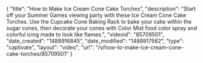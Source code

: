 {
    "title": "How to Make Ice Cream Cone Cake Torches",
    "description": "Start off your Summer Games viewing party with these Ice Cream Cone Cake Torches. Use the Cupcake Cone Baking Rack to bake your cake within the sugar cones, then decorate your cones with Color Mist food color spray and colorful icing made to look like flames.",
    "videoid": "85709501",
    "date_created": "1488916845",
    "date_modified": "1488917582",
    "type": "captivate",
    "layout": "video",
    "url": "\/v\/how-to-make-ice-cream-cone-cake-torches\/85709501"
}